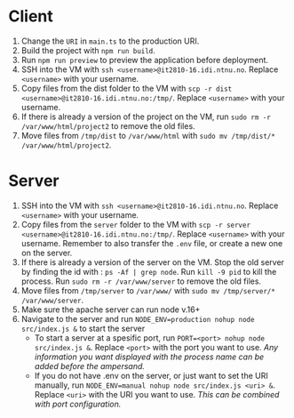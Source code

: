 # Client

1. Change the `URI` in `main.ts` to the production URI.
2. Build the project with `npm run build`.
3. Run `npm run preview` to preview the application before deployment.
4. SSH into the VM with `ssh <username>@it2810-16.idi.ntnu.no`. Replace `<username>` with your username.
5. Copy files from the dist folder to the VM with `scp -r dist <username>@it2810-16.idi.ntnu.no:/tmp/`. Replace `<username>` with your username.
6. If there is already a version of the project on the VM, run `sudo rm -r /var/www/html/project2` to remove the old files.
7. Move files from `/tmp/dist` to `/var/www/html` with `sudo mv /tmp/dist/* /var/www/html/project2`.

# Server

1. SSH into the VM with `ssh <username>@it2810-16.idi.ntnu.no`. Replace `<username>` with your username.
2. Copy files from the `server` folder to the VM with `scp -r server <username>@it2810-16.idi.ntnu.no:/tmp/`. Replace `<username>` with your username. Remember to also transfer the `.env` file, or create a new one on the server.
3. If there is already a version of the server on the VM. Stop the old server by finding the id with : `ps -Af | grep node`. Run `kill -9 pid` to kill the process. Run `sudo rm -r /var/www/server` to remove the old files.
4. Move files from `/tmp/server` to `/var/www/` with `sudo mv /tmp/server/* /var/www/server`.
5. Make sure the apache server can run node v.16+
6. Navigate to the server and run `NODE_ENV=production nohup node src/index.js &` to start the server
   - To start a server at a spesific port, run `PORT=<port> nohup node src/index.js &`. Replace `<port>` with the port you want to use. <i>Any information you want displayed with the process name can be added before the ampersand.</i>
   - If you do not have .env on the server, or just want to set the URI manually, run `NODE_ENV=manual nohup node src/index.js <uri> &`. Replace `<uri>` with the URI you want to use. <i>This can be combined with port configuration.</i>
